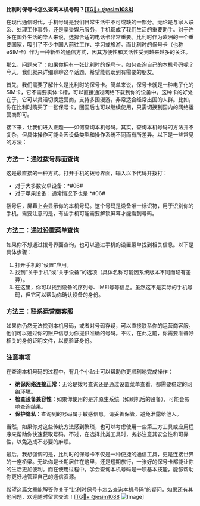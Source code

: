 **比利时保号卡怎么查询本机号码？[[TG💪+ @esim1088](https://t.me/s/esim1088)]**

在现代通信时代，手机号码是我们日常生活中不可或缺的一部分。无论是与家人联系、处理工作事务，还是享受娱乐服务，手机都成了我们生活的重要助手。对于许多在国外生活的华人来说，选择合适的电话卡非常重要。比利时作为欧洲的一个重要国家，吸引了不少中国人前往工作、学习或旅游。而比利时的保号卡（也称eSIM卡）作为一种新型的通信方式，因其方便性和灵活性受到越来越多的关注。

那么，问题来了：如果你拥有一张比利时的保号卡，如何查询自己的本机号码呢？今天，我们就来详细聊聊这个话题，希望能帮助到有需要的朋友。

首先，我们需要了解什么是比利时的保号卡。简单来说，保号卡就是一种电子化的SIM卡，它不需要实体卡槽，可以直接通过网络下载到你的设备中。这种卡的好处在于，它可以灵活切换运营商，支持多国漫游，非常适合经常出国的人群。比如，你在比利时购买了一张保号卡，回国后也可以继续使用，只需切换到国内的网络运营商即可。

接下来，让我们进入正题——如何查询本机号码。其实，查询本机号码的方法并不复杂，但具体操作可能会因设备类型和操作系统不同而有所差异。以下是一些常见的方法：

### 方法一：通过拨号界面查询

这是最直接的一种方式。打开手机的拨号界面，输入以下代码并拨打：

- 对于大多数安卓设备：*#06#
- 对于苹果设备：通常情况下也是 *#06#

拨号后，屏幕上会显示你的本机号码。这个号码是设备唯一标识符，用于识别你的手机。需要注意的是，有些手机可能需要解锁屏幕才能看到号码。

### 方法二：通过设置菜单查询

如果你不想通过拨号界面查询，也可以通过手机的设置菜单找到相关信息。以下是具体步骤：

1. 打开手机的“设置”应用。
2. 找到“关于手机”或“关于设备”的选项（具体名称可能因系统版本不同而略有差异）。
3. 在这里，你可以找到设备的序列号、IMEI号等信息。虽然这不是实际的手机号码，但它可以帮助你确认设备的身份。

### 方法三：联系运营商客服

如果你仍然无法找到本机号码，或者对号码存疑，可以直接联系你的运营商客服。他们可以通过你的账户信息为你提供准确的号码。不过，在此之前，你需要准备好相关的身份证明文件，以便验证身份。

### 注意事项

在查询本机号码的过程中，有几个小贴士可以帮助你更顺利地完成操作：

- **确保网络连接正常**：无论是拨号查询还是通过设置菜单查看，都需要稳定的网络环境。
- **检查设备兼容性**：如果你使用的是非原生系统（如刷机后的设备），可能会影响查询结果。
- **保护隐私**：查询到的号码属于敏感信息，请妥善保管，避免泄露给他人。

当然，如果你对这些传统方法感到繁琐，也可以考虑使用一些第三方工具或应用程序来帮助你快速获取号码。不过，在选择此类工具时，务必注意其安全性和可靠性，以免造成不必要的麻烦。

最后，我想强调的是，比利时的保号卡不仅是一种便捷的通信工具，更是连接世界的一座桥梁。无论你是长期居住在这里，还是短期旅行，一张好的保号卡都能让你的生活更加便利。而在使用过程中，学会查询本机号码是一项基本技能，能够帮助你更好地管理自己的通信资源。

希望这篇文章能解答你关于“比利时保号卡怎么查询本机号码”的疑问。如果还有其他问题，欢迎随时留言交流！[[TG💪+ @esim1088](https://t.me/s/esim1088) ![Image](https://i.postimg.cc/4NQfJmqS/Snipaste-2025-05-13-00-14-12.png)]